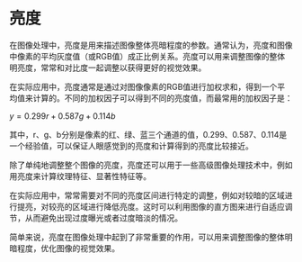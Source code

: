 # 亮度
在图像处理中，亮度是用来描述图像整体亮暗程度的参数。通常认为，亮度和图像中像素的平均灰度值（或RGB值）成正比例关系。亮度可以用来调整图像的整体明亮度，常常和对比度一起调整以获得更好的视觉效果。

在实际应用中，亮度通常是通过对图像像素的RGB值进行加权求和，得到一个平均值来计算的。不同的加权因子可以得到不同的亮度值，而最常用的加权因子是：

$y = 0.299r+0.587g+0.114b$

其中，r、g、b分别是像素的红、绿、蓝三个通道的值，0.299、0.587、0.114是一个经验值，可以保证人眼感觉到的亮度和计算得到的亮度比较接近。

除了单纯地调整整个图像的亮度，亮度还可以用于一些高级图像处理技术中，例如用亮度来计算纹理特征、显著性特征等。

在实际应用中，常常需要对不同的亮度区间进行特定的调整，例如对较暗的区域进行提亮，对较亮的区域进行降低亮度。这时可以利用图像的直方图来进行自适应调节，从而避免出现过度曝光或者过度暗淡的情况。

简单来说，亮度在图像处理中起到了非常重要的作用，可以用来调整图像的整体明暗程度，优化图像的视觉效果。
